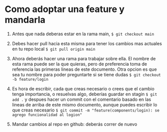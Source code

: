 # Como adoptar una feature y mandarla

1. Antes que nada deberas estar en la rama main, `$ git checkout main`
2. Debes hacer pull hacia esta misma para tener los cambios mas actuales en tu repo local `$ git pull origin main`
3. Ahora deberás hacer una rama para trabajar sobre ella. El nombre de esta rama puede ser la que quieras, pero de preferencia toma de referencia las primeras lineas de este documento. Otra opcion es que sea tu nombre para poder preguntarte si se tiene dudas `$ git checkout -b feature/login`
4. Es hora de escribir, cada que creas necesario o crees que el cambio tenga importancia, o resuelvas algo, deberías guardar en stagin `$ git add .` y despues hacer un commit con el comentario basado en las lineas de arriba de este mismo documento, aunque puedes escribir lo que creas necesario `$ git commit -m "feature(components/login): se agrego funcionalidad al logion"`

5. Mandar cambios al repo en github: deberás correr de nuevo

